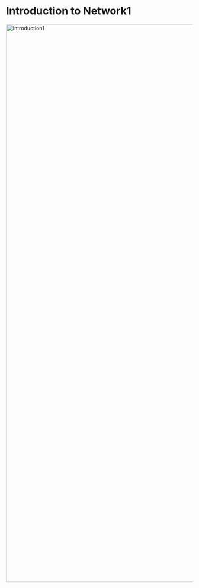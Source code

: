 # Introduction to Network1
<img width="1503" alt="Introduction1" src="https://github.com/EnjoyCSStudy/Network/assets/95271588/b2ffccf0-baff-4dfc-9ae5-1851becde13e">
